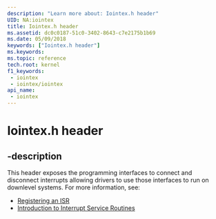 ```yaml
---
description: "Learn more about: Iointex.h header"
UID: NA:iointex
title: Iointex.h header
ms.assetid: dc0c0187-51c0-3402-8643-c7e2175b1b69
ms.date: 05/09/2018
keywords: ["Iointex.h header"]
ms.keywords: 
ms.topic: reference
tech.root: kernel
f1_keywords:
 - iointex
 - iointex/iointex
api_name:
 - iointex
---
```


# Iointex.h header


## -description

This header exposes the programming interfaces to connect and disconnect interrupts allowing drivers to use those interfaces to run on downlevel systems. For more information, see:

- [Registering an ISR](/windows-hardware/drivers/kernel/registering-an-isr)
- [Introduction to Interrupt Service Routines](/windows-hardware/drivers/kernel/introduction-to-interrupt-service-routines)

